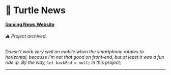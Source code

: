 # 🐢 Turtle News
[**Gaming News Website**](https://alessfm.github.io/turtle_news/)

###### ⚠️ Project archived.

_Doesn't work very well on mobile when the smartphone rotates to horizontal, because I'm not that good on front-end, but at least it was a fun ride :p. By the way,_ 
```let backEnd = null;``` 
_in this project;_
*** 
